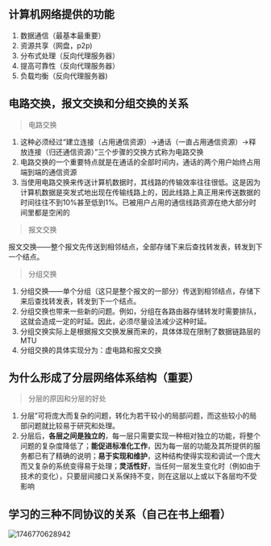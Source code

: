 ## 计算机网络提供的功能

1. 数据通信（最基本最重要）
2. 资源共享（网盘，p2p)
3. 分布式处理（反向代理服务器）
4. 提高可靠性（反向代理服务器）
5. 负载均衡（反向代理服务器)

## 电路交换，报文交换和分组交换的关系

> 电路交换

1. 这种必须经过“建立连接（占用通信资源）→通话（一直占用通信资源）→释放连接（归还通信资源）”三个步骤的交换方式称为电路交换
2. 电路交换的一个重要特点就是在通话的全部时间内，通话的两个用户始终占用端到端的通信资源
3. 当使用电路交换来传送计算机数据时，其线路的传输效率往往很低。这是因为计算机数据是突发式地出现在传输线路上的，因此线路上真正用来传送数据的时间往往不到10%甚至低到1%。已被用户占用的通信线路资源在绝大部分时间里都是空闲的

> 报文交换

报文交换——整个报文先传送到相邻结点，全部存储下来后查找转发表，转发到下一个结点。

> 分组交换

1. 分组交换——单个分组（这只是整个报文的一部分）传送到相邻结点，存储下来后查找转发表，转发到下一个结点。
2. 分组交换也带来一些新的问题。例如，分组在各路由器存储转发时需要排队，这就会造成一定的时延。因此，必须尽量设法减少这种时延。
3. 分组交换实际上是根据报文交换发展而来的，具体体现在限制了数据链路层的MTU
4. 分组交换的具体实现分为：虚电路和报文交换

## 为什么形成了分层网络体系结构（重要）

> 分层的原因和分层的好处

1. 分层”可将庞大而复杂的问题，转化为若干较小的局部问题，而这些较小的局部问题就比较易于研究和处理。
2. 分层后，**各层之间是独立的**，每一层只需要实现一种相对独立的功能，将整个问题的复杂度降低了；**能促进标准化工作**，因为每一层的功能及其所提供的服务都已有了精确的说明；**易于实现和维护**，这种结构使得实现和调试一个庞大而又复杂的系统变得易于处理；**灵活性好**，当任何一层发生变化时（例如由于技术的变化），只要层间接口关系保持不变，则在这层以上或以下各层均不受影响

## 学习的三种不同协议的关系（自己在书上细看）

![1746770628942](image/第一章_基本术语_必背/1746770628942.png)
